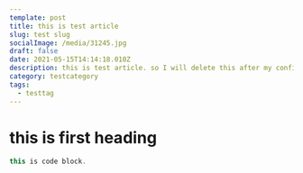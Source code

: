 ```yaml
---
template: post
title: this is test article
slug: test slug
socialImage: /media/31245.jpg
draft: false
date: 2021-05-15T14:14:18.010Z
description: this is test article. so I will delete this after my confirmation
category: testcategory
tags:
  - testtag
---
```

# this is first heading
```js
this is code block.
```